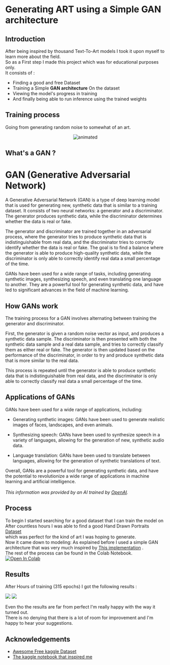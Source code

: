 
# Generating ART using a Simple GAN architecture
## Introduction
After being inspired by thousand Text-To-Art models I took it upon myself to learn more about the field.\
 So as a First step I made this project which was for educational purposes only.\
It consists of :
- Finding a good and free Dataset
- Training a Simple **GAN architecture** On the dataset
- Viewing the model's progress in training
- And finally being able to run inference using the trained weights

## Training process
Going from generating random noise to somewhat of an art.
<p align="center">
  <img src="https://github.com/houssemeddinebayoudha/GAN-art-portraits/blob/main/Gif/animation_5.gif" alt="animated" />
</p>

## What's a GAN ?

# GAN (Generative Adversarial Network)

A Generative Adversarial Network (GAN) is a type of deep learning model that is used for generating new, synthetic data that is similar to a training dataset. It consists of two neural networks: a generator and a discriminator. The generator produces synthetic data, while the discriminator determines whether the data is real or fake.

The generator and discriminator are trained together in an adversarial process, where the generator tries to produce synthetic data that is indistinguishable from real data, and the discriminator tries to correctly identify whether the data is real or fake. The goal is to find a balance where the generator is able to produce high-quality synthetic data, while the discriminator is only able to correctly identify real data a small percentage of the time.

GANs have been used for a wide range of tasks, including generating synthetic images, synthesizing speech, and even translating one language to another. They are a powerful tool for generating synthetic data, and have led to significant advances in the field of machine learning.

## How GANs work

The training process for a GAN involves alternating between training the generator and discriminator.

First, the generator is given a random noise vector as input, and produces a synthetic data sample. The discriminator is then presented with both the synthetic data sample and a real data sample, and tries to correctly classify them as either real or fake. The generator is then updated based on the performance of the discriminator, in order to try and produce synthetic data that is more similar to the real data.

This process is repeated until the generator is able to produce synthetic data that is indistinguishable from real data, and the discriminator is only able to correctly classify real data a small percentage of the time.

## Applications of GANs

GANs have been used for a wide range of applications, including:

- Generating synthetic images: GANs have been used to generate realistic images of faces, landscapes, and even animals.

- Synthesizing speech: GANs have been used to synthesize speech in a variety of languages, allowing for the generation of new, synthetic audio data.

- Language translation: GANs have been used to translate between languages, allowing for the generation of synthetic translations of text.

Overall, GANs are a powerful tool for generating synthetic data, and have the potential to revolutionize a wide range of applications in machine learning and artificial intelligence.\
\
*This information was provided by an AI trained by [OpenAI](https://openai.com).*

## Process
To begin I started searching for a good dataset that I can train the model on\
After countless 
hours I was able to find a good Hand Drawn Portraits [Dataset](https://www.kaggle.com/datasets/karnikakapoor/art-portraits)\
which was perfect for the kind of art I was hoping to generate.\
Now it came down to modeling:
As explained before I used a simple GAN architecture that was very much inspired by [This implementation](https://www.kaggle.com/code/trungthanhnguyen0502/gan-anime/notebook)
.\
The rest of the process can be found in the Colab Notebook. [![Open In Colab](https://colab.research.google.com/assets/colab-badge.svg)](https://colab.research.google.com/drive/185WY6I6Z5CcvQID7hZryb357O95AHYi9?usp=sharing)






## Results
After Hours of training (315 epochs) I got the following results : 



![](https://i.imgur.com/18ajqrF.png)
![](https://i.imgur.com/3khaQIL.png)

Even tho the results are far from perfect I'm really happy with the way it turned out.\
There is no denying that there is a lot of room for improvement and I'm happy to hear your suggestions.

## Acknowledgements

 - [Awesome Free kaggle Dataset](https://www.kaggle.com/datasets/karnikakapoor/art-portraits)
 - [The kaggle notebook that inspired me](https://www.kaggle.com/code/trungthanhnguyen0502/gan-anime/notebook)
